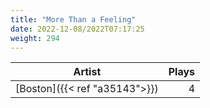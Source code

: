 ```yaml
---
title: "More Than a Feeling"
date: 2022-12-08/2022T07:17:25
weight: 294
---
```




 Artist | Plays 
----- | -----:
[Boston]({{< ref "a35143">}}) | 4
